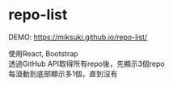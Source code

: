 ﻿# repo-list
 
DEMO: https://miksuki.github.io/repo-list/

使用React, Bootstrap <br />
透過GitHub API取得所有repo後，先顯示3個repo <br />
每滾動到底部顯示多1個，直到沒有 <br />
